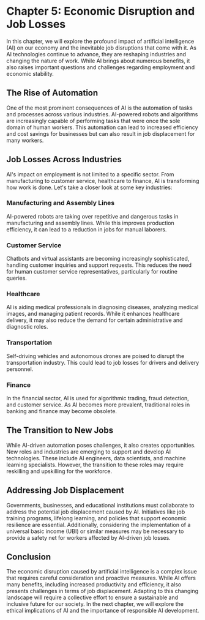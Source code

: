 Chapter 5: Economic Disruption and Job Losses
=============================================

In this chapter, we will explore the profound impact of artificial intelligence (AI) on our economy and the inevitable job disruptions that come with it. As AI technologies continue to advance, they are reshaping industries and changing the nature of work. While AI brings about numerous benefits, it also raises important questions and challenges regarding employment and economic stability.

The Rise of Automation
----------------------

One of the most prominent consequences of AI is the automation of tasks and processes across various industries. AI-powered robots and algorithms are increasingly capable of performing tasks that were once the sole domain of human workers. This automation can lead to increased efficiency and cost savings for businesses but can also result in job displacement for many workers.

Job Losses Across Industries
----------------------------

AI's impact on employment is not limited to a specific sector. From manufacturing to customer service, healthcare to finance, AI is transforming how work is done. Let's take a closer look at some key industries:

### Manufacturing and Assembly Lines

AI-powered robots are taking over repetitive and dangerous tasks in manufacturing and assembly lines. While this improves production efficiency, it can lead to a reduction in jobs for manual laborers.

### Customer Service

Chatbots and virtual assistants are becoming increasingly sophisticated, handling customer inquiries and support requests. This reduces the need for human customer service representatives, particularly for routine queries.

### Healthcare

AI is aiding medical professionals in diagnosing diseases, analyzing medical images, and managing patient records. While it enhances healthcare delivery, it may also reduce the demand for certain administrative and diagnostic roles.

### Transportation

Self-driving vehicles and autonomous drones are poised to disrupt the transportation industry. This could lead to job losses for drivers and delivery personnel.

### Finance

In the financial sector, AI is used for algorithmic trading, fraud detection, and customer service. As AI becomes more prevalent, traditional roles in banking and finance may become obsolete.

The Transition to New Jobs
--------------------------

While AI-driven automation poses challenges, it also creates opportunities. New roles and industries are emerging to support and develop AI technologies. These include AI engineers, data scientists, and machine learning specialists. However, the transition to these roles may require reskilling and upskilling for the workforce.

Addressing Job Displacement
---------------------------

Governments, businesses, and educational institutions must collaborate to address the potential job displacement caused by AI. Initiatives like job training programs, lifelong learning, and policies that support economic resilience are essential. Additionally, considering the implementation of a universal basic income (UBI) or similar measures may be necessary to provide a safety net for workers affected by AI-driven job losses.

Conclusion
----------

The economic disruption caused by artificial intelligence is a complex issue that requires careful consideration and proactive measures. While AI offers many benefits, including increased productivity and efficiency, it also presents challenges in terms of job displacement. Adapting to this changing landscape will require a collective effort to ensure a sustainable and inclusive future for our society. In the next chapter, we will explore the ethical implications of AI and the importance of responsible AI development.
